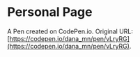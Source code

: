 # Personal Page

A Pen created on CodePen.io. Original URL: [https://codepen.io/dana_mn/pen/vLryRG](https://codepen.io/dana_mn/pen/vLryRG).

